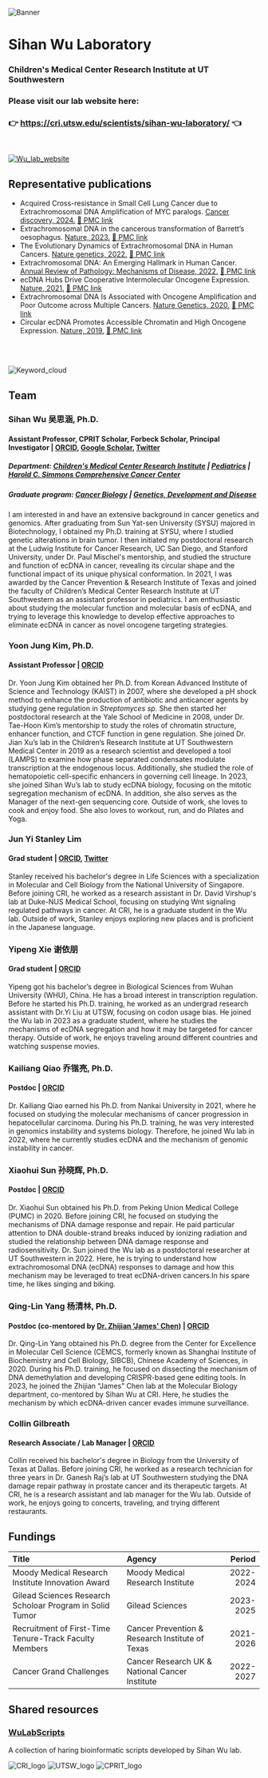 ![Banner](./img/banner_long.jpg "An abstract art of a multi-color confocal image of cancer metaphase chromosomes with ecDNA particles")
# Sihan Wu Laboratory
### Children's Medical Center Research Institute at UT Southwestern

<!---
### [:pencil2: We are hiring! Please see details below. :pencil2:](#Postdoc-Positions-in-Cancer-Genetics-Genomics-and-Immunology)
-->

### Please visit our lab website here:

### :point_right: https://cri.utsw.edu/scientists/sihan-wu-laboratory/ :point_left:

<br />

[![Wu_lab_website](./img/website_screenshot.jpg)](https://cri.utsw.edu/scientists/sihan-wu-laboratory/)


## Representative publications

* Acquired Cross-resistance in Small Cell Lung Cancer due to Extrachromosomal DNA Amplification of MYC paralogs. [Cancer discovery, 2024.](https://aacrjournals.org/cancerdiscovery/article/doi/10.1158/2159-8290.CD-23-0656/734805/Acquired-Cross-resistance-in-Small-Cell-Lung) [:link: PMC link](https://pubmed.ncbi.nlm.nih.gov/38386926/)
* Extrachromosomal DNA in the cancerous transformation of Barrett’s oesophagus. [Nature, 2023.](https://www.nature.com/articles/s41586-023-05937-5) [:link: PMC link](https://pubmed.ncbi.nlm.nih.gov/37046089/)
* The Evolutionary Dynamics of Extrachromosomal DNA in Human Cancers. [Nature genetics, 2022.](https://www.nature.com/articles/s41588-022-01177-x) [:link: PMC link](https://www.ncbi.nlm.nih.gov/pmc/articles/pmid/36123406/)
* Extrachromosomal DNA: An Emerging Hallmark in Human Cancer. [Annual Review of Pathology: Mechanisms of Disease, 2022.](https://www.annualreviews.org/doi/10.1146/annurev-pathmechdis-051821-114223) [:link: PMC link](https://www.ncbi.nlm.nih.gov/pmc/articles/PMC9125980/)
* ecDNA Hubs Drive Cooperative Intermolecular Oncogene Expression. [Nature, 2021.](https://www.nature.com/articles/s41586-021-04116-8) [:link: PMC link](https://www.ncbi.nlm.nih.gov/pmc/articles/pmid/34819668/)
* Extrachromosomal DNA Is Associated with Oncogene Amplification and Poor Outcome across Multiple Cancers. [Nature Genetics, 2020.](https://www.nature.com/articles/s41588-020-0678-2) [:link: PMC link](https://www.ncbi.nlm.nih.gov/labs/pmc/articles/PMC7484012/)
* Circular ecDNA Promotes Accessible Chromatin and High Oncogene Expression. [Nature, 2019.](https://www.nature.com/articles/s41586-019-1763-5) [:link: PMC link](https://www.ncbi.nlm.nih.gov/labs/pmc/articles/PMC7094777/)


<br />
<br />

![Keyword_cloud](./img/keyword_cloud.png)


## Team
### Sihan Wu 吴思涵, Ph.D.
#### Assistant Professor, CPRIT Scholar, Forbeck Scholar, Principal Investigator | [ORCID](https://orcid.org/0000-0001-8329-7492), [Google Scholar](https://scholar.google.com/citations?user=O1e4RfAAAAAJ&hl=en), [Twitter](https://twitter.com/SihanSean)
##### Department: [Children's Medical Center Research Institute](https://cri.utsw.edu) | [Pediatrics](https://www.utsouthwestern.edu/departments/pediatrics/) | [Harold C. Simmons Comprehensive Cancer Center](https://www.utsouthwestern.edu/departments/simmons/research/)
##### Graduate program: [Cancer Biology](https://www.utsouthwestern.edu/education/graduate-school/programs/cancer-biology/) | [Genetics, Development and Disease](https://www.utsouthwestern.edu/education/graduate-school/programs/genetics-and-development/)


I am interested in and have an extensive background in cancer genetics and genomics. After graduating from Sun Yat-sen University (SYSU) majored in Biotechnology, I obtained my Ph.D. training at SYSU,  where I studied genetic alterations in brain tumor. I then initiated my postdoctoral research at the Ludwig Institute for Cancer Research, UC San Diego, and Stanford University, under Dr. Paul Mischel's mentorship, and studied the structure and function of ecDNA in cancer, revealing its circular shape and the functional impact of its unique physical conformation. In 2021, I was awarded by the Cancer Prevention & Research Institute of Texas and joined the faculty of Children’s Medical Center Research Institute at UT Southwestern as an assistant professor in pediatrics. I am enthusiastic about studying the molecular function and molecular basis of ecDNA, and trying to leverage this knowledge to develop effective approaches to eliminate ecDNA in cancer as novel oncogene targeting strategies. 


### Yoon Jung Kim, Ph.D.
#### Assistant Professor | [ORCID](https://orcid.org/0000-0002-2942-294X)


Dr. Yoon Jung Kim obtained her Ph.D. from Korean Advanced Institute of Science and Technology (KAIST) in 2007, where she developed a pH shock method to enhance the production of antibiotic and anticancer agents by studying gene regulation in <em>Streptomyces sp.</em> She then started her postdoctoral research at the Yale School of Medicine in 2008, under Dr. Tae-Hoon Kim’s mentorship to study the roles of chromatin structure, enhancer function, and CTCF function in gene regulation. She joined Dr. Jian Xu’s lab in the Children’s Research Institute at UT Southwestern Medical Center in 2019 as a research scientist and developed a tool (LAMPS) to examine how phase separated condensates modulate transcription at the endogenous locus. Additionally, she studied the role of hematopoietic cell-specific enhancers in governing cell lineage. In 2023, she joined Sihan Wu’s lab to study ecDNA biology, focusing on the mitotic segregation mechanism of ecDNA. In addition, she also serves as the Manager of the next-gen sequencing core. Outside of work, she loves to cook and enjoy food. She also loves to workout, run, and do Pilates and Yoga.  


### Jun Yi Stanley Lim
#### Grad student | [ORCID](https://orcid.org/0000-0003-4160-7434), [Twitter](https://twitter.com/stanleylim93)


Stanley received his bachelor's degree in Life Sciences with a specialization in Molecular and Cell Biology from the National University of Singapore. Before joining CRI, he worked as a research assistant in Dr. David Virshup's lab at Duke-NUS Medical School, focusing on studying Wnt signaling regulated pathways in cancer. At CRI, he is a graduate student in the Wu lab. Outside of work, Stanley enjoys exploring new places and is proficient in the Japanese language.


### Yipeng Xie 谢依朋
#### Grad student | [ORCID](https://orcid.org/0000-0002-7454-126X)


Yipeng got his bachelor’s degree in Biological Sciences from Wuhan University (WHU), China. He has a broad interest in transcription regulation. Before he started his Ph.D. training, he worked as an undergrad research assistant with Dr.Yi Liu at UTSW, focusing on codon usage bias. He joined the Wu lab in 2023 as a graduate student, where he studies the mechanisms of ecDNA segregation and how it may be targeted for cancer therapy. Outside of work, he enjoys traveling around different countries and watching suspense movies. 


### Kailiang Qiao 乔锴亮, Ph.D.
#### Postdoc | [ORCID](https://orcid.org/0000-0002-6097-0338)


Dr. Kailiang Qiao earned his Ph.D. from Nankai University in 2021, where he focused on studying the molecular mechanisms of cancer progression in hepatocellular carcinoma. During his Ph.D. training, he was very interested in genomics instability and systems biology. Therefore, he joined Wu lab in 2022, where he currently studies ecDNA and the mechanism of genomic instability in cancer.


### Xiaohui Sun 孙晓辉, Ph.D.
#### Postdoc | [ORCID](https://orcid.org/0000-0001-8218-1885)


Dr. Xiaohui Sun obtained his Ph.D. from Peking Union Medical College (PUMC) in 2020. Before joining CRI, he focused on studying the mechanisms of DNA damage response and repair. He paid particular attention to DNA double-strand breaks induced by ionizing radiation and studied the relationship between DNA damage response and radiosensitivity. Dr. Sun joined the Wu lab as a postdoctoral researcher at UT Southwestern in 2022. Here, he is trying to understand how extrachromosomal DNA (ecDNA) responses to damage and how this mechanism may be leveraged to treat ecDNA-driven cancers.In his spare time, he likes singing and biking.


### Qing-Lin Yang 杨清林, Ph.D.
#### Postdoc (co-mentored by [Dr. Zhijian 'James' Chen](https://www.james-zhijian-chen-lab.org/)) | [ORCID](https://orcid.org/0000-0001-6532-5699)


Dr. Qing-Lin Yang obtained his Ph.D. degree from the Center for Excellence in Molecular Cell Science (CEMCS, formerly known as Shanghai Institute of Biochemistry and Cell Biology, SIBCB), Chinese Academy of Sciences, in 2020. During his Ph.D. training, he focused on dissecting the mechanism of DNA demethylation and developing CRISPR-based gene editing tools. In 2023, he joined the Zhijian “James” Chen lab at the Molecular Biology department, co-mentored by Sihan Wu at CRI. Here, he studies the mechanism by which ecDNA-driven cancer evades immune surveillance.


### Collin Gilbreath
#### Research Associate / Lab Manager | [ORCID](https://orcid.org/0000-0002-8683-983X)

Collin received his bachelor's degree in Biology from the University of Texas at Dallas. Before joining CRI, he worked as a research technician for three years in Dr. Ganesh Raj’s lab at UT Southwestern studying the DNA damage repair pathway in prostate cancer and its therapeutic targets. At CRI, he is a research assistant and lab manager for the Wu lab. Outside of work, he enjoys going to concerts, traveling, and trying different restaurants.

<!---
## Alumni
| Name                                 | Previous role                 | Current position    |
|:-------------------------------------|:------------------------------|:--------------------|
|                 |              |     |
-->


## Fundings
| Title                                                    | Agency                                          | Period    |
|:---------------------------------------------------------|:------------------------------------------------|----------:|
| Moody Medical Research Institute Innovation Award        | Moody Medical Research Institute                | 2022-2024 |
| Gilead Sciences Research Scholoar Program in Solid Tumor | Gilead Sciences                                 | 2023-2025 |
| Recruitment of First-Time Tenure-Track Faculty Members   | Cancer Prevention & Research Institute of Texas | 2021-2026 |
| Cancer Grand Challenges                                  | Cancer Research UK & National Cancer Institute  | 2022-2027 |


## Shared resources
### [WuLabScripts](https://github.com/sihanwusean/WuLabScripts)


A collection of haring bioinformatic scripts developed by Sihan Wu lab.

<!---
## Postdoc Positions in Cancer Genetics, Genomics, and Immunology

Postdoctoral positions are available in the laboratories of Drs. Zhijian ‘James’ Chen lab and Sihan Wu at UT Southwestern Medical Center. Postdocs recruited via this pathway will be housed and supported in the Chen lab in the Molecular Biology department, and co-mentored by Dr. Wu at the Children’s Research Institute.


The Chen lab studies innate immune sensing and signaling of nucleic acids, focusing on the cGAS-STING pathway of cytosolic DNA sensing. This pathway has been shown to be important for many physiological and pathological processes. The lab is interested in dissecting the signaling mechanisms of the cGAS pathway as well as its role in immune defense against tumor development. 


The Wu lab studies the molecular functions and molecular dependencies of extrachromosomal DNA (ecDNA) in human cancer, including its replication, segregation, transcription, and repair, with an aim to develop effective approaches to tackle these mechanisms to eliminate ecDNA in cancer as therapeutic strategies. 


The Chen and Wu labs have recently received generous support from the Cancer Grand Challenges grant funded by Cancer Research UK and the US National Cancer Institute. The two labs will co-mentor postdocs to study how ecDNA cancers evade the immune system. Applicants who are intellectually curious and interested in science that bridges cancer genetics, genomics, and immunology are encouraged to apply.


Postdoctoral scientist in the lab will conduct cutting-edge research in a protected, interactive, highly collaborative, and well-funded environment, with access to shared facilities including sequencing, bioinformatics, imaging, metabolomics, flow cytometry, molecular pathology, and mouse genome engineering.


Qualifications for these positions include Ph.D. and/or M.D. degree(s) (or anticipate receiving their degrees in the near future) with less than 2 years of postdoctoral experience. Candidates with relevant training involving DNA and chromatin biology, genetics, genomics, epigenetics, signal transduction, immunology, and bioinformatics, especially with both wet-lab and dry-lab experience, are particularly encouraged to apply.


Interested applicants should submit the following documents **assembled into one PDF file** to ``Zhijian.Chen@UTSouthwestern.edu`` and ``Sihan.Wu@UTSouthwestern.edu`` 


1. A Cover Letter describing your interest in this position.
2. A CV listing your education, training background, publications, and skill set.
3. Two Reference Letters, including from your current mentor(s).
4. \*A 2-page Research Statement / Proposal summarizing your current research achievement and / or future research interest. (* Optional item. You can submit it later upon request.)


For more information about our lab, please visit our websites:


https://www.utsouthwestern.edu/labs/chen-james/


https://www.james-zhijian-chen-lab.org/


https://cri.utsw.edu/scientists/sihan-wu-laboratory/


https://github.com/sihanwusean/sihanwulab
-->

![CRI_logo](./img/CRI_logo.png)
![UTSW_logo](./img/UTSW_logo.jpg)
![CPRIT_logo](./img/CPRIT_logo.jpg)
